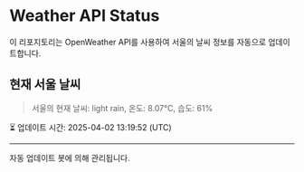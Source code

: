 
# Weather API Status

이 리포지토리는 OpenWeather API를 사용하여 서울의 날씨 정보를 자동으로 업데이트합니다.

## 현재 서울 날씨
> 서울의 현재 날씨: light rain, 온도: 8.07°C, 습도: 61%

⏳ 업데이트 시간: 2025-04-02 13:19:52 (UTC)

---
자동 업데이트 봇에 의해 관리됩니다.
